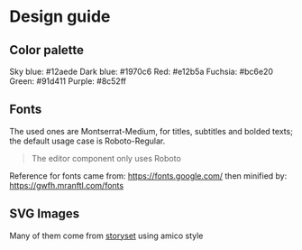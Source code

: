 # Design guide

## Color palette

Sky blue: #12aede
Dark blue: #1970c6
Red: #e12b5a
Fuchsia: #bc6e20
Green: #91d411
Purple: #8c52ff

## Fonts

The used ones are Montserrat-Medium, for titles, subtitles and bolded texts; the default usage case is Roboto-Regular.

> The editor component only uses Roboto

Reference for fonts came from: https://fonts.google.com/ then minified by: https://gwfh.mranftl.com/fonts

## SVG Images

Many of them come from [storyset](https://storyset.com/) using amico style
